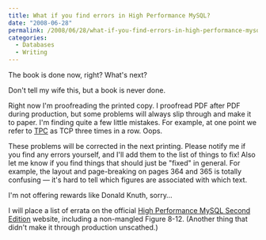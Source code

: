 ```yaml
---
title: What if you find errors in High Performance MySQL?
date: "2008-06-28"
permalink: /2008/06/28/what-if-you-find-errors-in-high-performance-mysql/
categories:
  - Databases
  - Writing
---
```

The book is done now, right? What's next?

Don't tell my wife this, but a book is never done.

Right now I'm proofreading the printed copy. I proofread PDF after PDF during production, but some problems will always slip through and make it to paper. I'm finding quite a few little mistakes. For example, at one point we refer to [TPC][1] as TCP three times in a row. Oops.

These problems will be corrected in the next printing. Please notify me if you find any errors yourself, and I'll add them to the list of things to fix! Also let me know if you find things that should just be "fixed" in general. For example, the layout and page-breaking on pages 364 and 365 is totally confusing &#8212; it's hard to tell which figures are associated with which text.

I'm not offering rewards like Donald Knuth, sorry&#8230;

I will place a list of errata on the official [High Performance MySQL Second Edition][2] website, including a non-mangled Figure 8-12. (Another thing that didn't make it through production unscathed.)

 [1]: http://www.tpc.org/
 [2]: http://www.highperfmysql.com/
